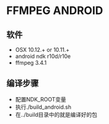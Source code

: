 FFMPEG ANDROID
=====
## 软件

+ OSX 10.12.+ or 10.11.+
+ android ndk r10d/r10e
+ ffmpeg 3.4.1

## 编译步骤

+ 配置NDK_ROOT变量
+ 执行./build_android.sh
+ 在../build目录中的就是编译好的包